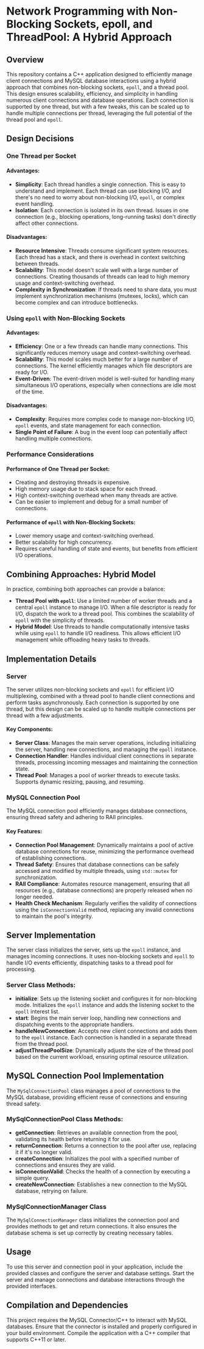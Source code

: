 # Network Programming with Non-Blocking Sockets, epoll, and ThreadPool: A Hybrid Approach

## Overview

This repository contains a C++ application designed to efficiently manage client connections and MySQL database interactions using a hybrid approach that combines non-blocking sockets, `epoll`, and a thread pool. This design ensures scalability, efficiency, and simplicity in handling numerous client connections and database operations. Each connection is supported by one thread, but with a few tweaks, this can be scaled up to handle multiple connections per thread, leveraging the full potential of the thread pool and `epoll`.

## Design Decisions

### One Thread per Socket

#### Advantages:

- **Simplicity**: Each thread handles a single connection. This is easy to understand and implement. Each thread can use blocking I/O, and there's no need to worry about non-blocking I/O, `epoll`, or complex event handling.
- **Isolation**: Each connection is isolated in its own thread. Issues in one connection (e.g., blocking operations, long-running tasks) don't directly affect other connections.

#### Disadvantages:

- **Resource Intensive**: Threads consume significant system resources. Each thread has a stack, and there is overhead in context switching between threads.
- **Scalability**: This model doesn't scale well with a large number of connections. Creating thousands of threads can lead to high memory usage and context-switching overhead.
- **Complexity in Synchronization**: If threads need to share data, you must implement synchronization mechanisms (mutexes, locks), which can become complex and can introduce bottlenecks.

### Using `epoll` with Non-Blocking Sockets

#### Advantages:

- **Efficiency**: One or a few threads can handle many connections. This significantly reduces memory usage and context-switching overhead.
- **Scalability**: This model scales much better for a large number of connections. The kernel efficiently manages which file descriptors are ready for I/O.
- **Event-Driven**: The event-driven model is well-suited for handling many simultaneous I/O operations, especially when connections are idle most of the time.

#### Disadvantages:

- **Complexity**: Requires more complex code to manage non-blocking I/O, `epoll` events, and state management for each connection.
- **Single Point of Failure**: A bug in the event loop can potentially affect handling multiple connections.

### Performance Considerations

#### Performance of One Thread per Socket:

- Creating and destroying threads is expensive.
- High memory usage due to stack space for each thread.
- High context-switching overhead when many threads are active.
- Can be easier to implement and debug for a small number of connections.

#### Performance of `epoll` with Non-Blocking Sockets:

- Lower memory usage and context-switching overhead.
- Better scalability for high concurrency.
- Requires careful handling of state and events, but benefits from efficient I/O operations.

## Combining Approaches: Hybrid Model

In practice, combining both approaches can provide a balance:

- **Thread Pool with `epoll`**: Use a limited number of worker threads and a central `epoll` instance to manage I/O. When a file descriptor is ready for I/O, dispatch the work to a thread pool. This combines the scalability of `epoll` with the simplicity of threads.
- **Hybrid Model**: Use threads to handle computationally intensive tasks while using `epoll` to handle I/O readiness. This allows efficient I/O management while offloading heavy tasks to threads.

## Implementation Details

### Server

The server utilizes non-blocking sockets and `epoll` for efficient I/O multiplexing, combined with a thread pool to handle client connections and perform tasks asynchronously. Each connection is supported by one thread, but this design can be scaled up to handle multiple connections per thread with a few adjustments.

#### Key Components:

- **Server Class**: Manages the main server operations, including initializing the server, handling new connections, and managing the `epoll` instance.
- **Connection Handler**: Handles individual client connections in separate threads, processing incoming messages and maintaining the connection state.
- **Thread Pool**: Manages a pool of worker threads to execute tasks. Supports dynamic resizing, pausing, and resuming.

### MySQL Connection Pool

The MySQL connection pool efficiently manages database connections, ensuring thread safety and adhering to RAII principles.

#### Key Features:

- **Connection Pool Management**: Dynamically maintains a pool of active database connections for reuse, minimizing the performance overhead of establishing connections.
- **Thread Safety**: Ensures that database connections can be safely accessed and modified by multiple threads, using `std::mutex` for synchronization.
- **RAII Compliance**: Automates resource management, ensuring that all resources (e.g., database connections) are properly released when no longer needed.
- **Health Check Mechanism**: Regularly verifies the validity of connections using the `isConnectionValid` method, replacing any invalid connections to maintain the pool's integrity.

## Server Implementation

The server class initializes the server, sets up the `epoll` instance, and manages incoming connections. It uses non-blocking sockets and `epoll` to handle I/O events efficiently, dispatching tasks to a thread pool for processing.

### Server Class Methods:

- **initialize**: Sets up the listening socket and configures it for non-blocking mode. Initializes the `epoll` instance and adds the listening socket to the `epoll` interest list.
- **start**: Begins the main server loop, handling new connections and dispatching events to the appropriate handlers.
- **handleNewConnection**: Accepts new client connections and adds them to the `epoll` instance. Each connection is handled in a separate thread from the thread pool.
- **adjustThreadPoolSize**: Dynamically adjusts the size of the thread pool based on the current workload, ensuring optimal resource utilization.

## MySQL Connection Pool Implementation

The `MySqlConnectionPool` class manages a pool of connections to the MySQL database, providing efficient reuse of connections and ensuring thread safety.

### MySqlConnectionPool Class Methods:

- **getConnection**: Retrieves an available connection from the pool, validating its health before returning it for use.
- **returnConnection**: Returns a connection to the pool after use, replacing it if it's no longer valid.
- **createConnection**: Initializes the pool with a specified number of connections and ensures they are valid.
- **isConnectionValid**: Checks the health of a connection by executing a simple query.
- **createNewConnection**: Establishes a new connection to the MySQL database, retrying on failure.

### MySqlConnectionManager Class

The `MySqlConnectionManager` class initializes the connection pool and provides methods to get and return connections. It also ensures the database schema is set up correctly by creating necessary tables.

## Usage

To use this server and connection pool in your application, include the provided classes and configure the server and database settings. Start the server and manage connections and database interactions through the provided interfaces.

## Compilation and Dependencies

This project requires the MySQL Connector/C++ to interact with MySQL databases. Ensure that the connector is installed and properly configured in your build environment. Compile the application with a C++ compiler that supports C++11 or later.
